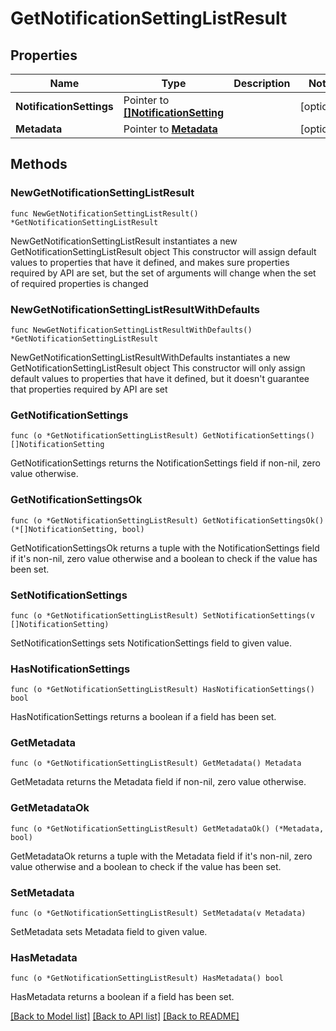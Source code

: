 # GetNotificationSettingListResult

## Properties

Name | Type | Description | Notes
------------ | ------------- | ------------- | -------------
**NotificationSettings** | Pointer to [**[]NotificationSetting**](NotificationSetting.md) |  | [optional] 
**Metadata** | Pointer to [**Metadata**](Metadata.md) |  | [optional] 

## Methods

### NewGetNotificationSettingListResult

`func NewGetNotificationSettingListResult() *GetNotificationSettingListResult`

NewGetNotificationSettingListResult instantiates a new GetNotificationSettingListResult object
This constructor will assign default values to properties that have it defined,
and makes sure properties required by API are set, but the set of arguments
will change when the set of required properties is changed

### NewGetNotificationSettingListResultWithDefaults

`func NewGetNotificationSettingListResultWithDefaults() *GetNotificationSettingListResult`

NewGetNotificationSettingListResultWithDefaults instantiates a new GetNotificationSettingListResult object
This constructor will only assign default values to properties that have it defined,
but it doesn't guarantee that properties required by API are set

### GetNotificationSettings

`func (o *GetNotificationSettingListResult) GetNotificationSettings() []NotificationSetting`

GetNotificationSettings returns the NotificationSettings field if non-nil, zero value otherwise.

### GetNotificationSettingsOk

`func (o *GetNotificationSettingListResult) GetNotificationSettingsOk() (*[]NotificationSetting, bool)`

GetNotificationSettingsOk returns a tuple with the NotificationSettings field if it's non-nil, zero value otherwise
and a boolean to check if the value has been set.

### SetNotificationSettings

`func (o *GetNotificationSettingListResult) SetNotificationSettings(v []NotificationSetting)`

SetNotificationSettings sets NotificationSettings field to given value.

### HasNotificationSettings

`func (o *GetNotificationSettingListResult) HasNotificationSettings() bool`

HasNotificationSettings returns a boolean if a field has been set.

### GetMetadata

`func (o *GetNotificationSettingListResult) GetMetadata() Metadata`

GetMetadata returns the Metadata field if non-nil, zero value otherwise.

### GetMetadataOk

`func (o *GetNotificationSettingListResult) GetMetadataOk() (*Metadata, bool)`

GetMetadataOk returns a tuple with the Metadata field if it's non-nil, zero value otherwise
and a boolean to check if the value has been set.

### SetMetadata

`func (o *GetNotificationSettingListResult) SetMetadata(v Metadata)`

SetMetadata sets Metadata field to given value.

### HasMetadata

`func (o *GetNotificationSettingListResult) HasMetadata() bool`

HasMetadata returns a boolean if a field has been set.


[[Back to Model list]](../README.md#documentation-for-models) [[Back to API list]](../README.md#documentation-for-api-endpoints) [[Back to README]](../README.md)


